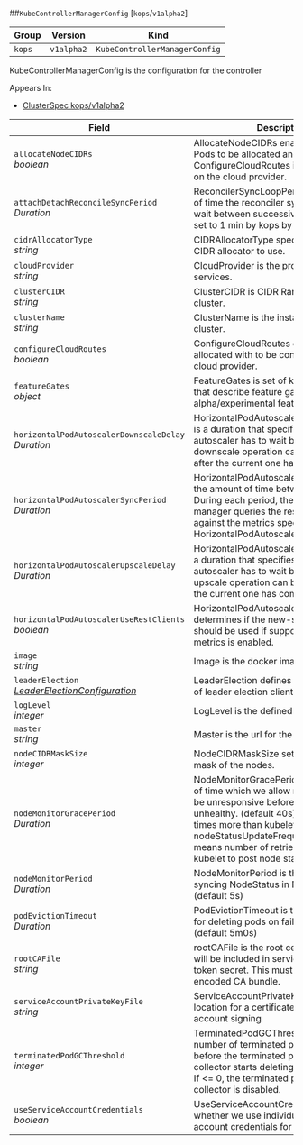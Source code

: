 ##`KubeControllerManagerConfig` [`kops`/`v1alpha2`]

Group        | Version     | Kind
------------ | ---------- | -----------
`kops` | `v1alpha2` | `KubeControllerManagerConfig`



KubeControllerManagerConfig is the configuration for the controller

<aside class="notice">
Appears In:

<ul> 
<li><a href="#clusterspec-v1alpha2-kops">ClusterSpec kops/v1alpha2</a></li>
</ul></aside>

Field        | Description
------------ | -----------
`allocateNodeCIDRs`<br /> *boolean*    | AllocateNodeCIDRs enables CIDRs for Pods to be allocated and, if ConfigureCloudRoutes is true, to be set on the cloud provider.
`attachDetachReconcileSyncPeriod`<br /> *Duration*    | ReconcilerSyncLoopPeriod is the amount of time the reconciler sync states loop wait between successive executions. Is set to 1 min by kops by default
`cidrAllocatorType`<br /> *string*    | CIDRAllocatorType specifies the type of CIDR allocator to use.
`cloudProvider`<br /> *string*    | CloudProvider is the provider for cloud services.
`clusterCIDR`<br /> *string*    | ClusterCIDR is CIDR Range for Pods in cluster.
`clusterName`<br /> *string*    | ClusterName is the instance prefix for the cluster.
`configureCloudRoutes`<br /> *boolean*    | ConfigureCloudRoutes enables CIDRs allocated with to be configured on the cloud provider.
`featureGates`<br /> *object*    | FeatureGates is set of key=value pairs that describe feature gates for alpha/experimental features.
`horizontalPodAutoscalerDownscaleDelay`<br /> *Duration*    | HorizontalPodAutoscalerDownscaleDelay is a duration that specifies how long the autoscaler has to wait before another downscale operation can be performed after the current one has completed.
`horizontalPodAutoscalerSyncPeriod`<br /> *Duration*    | HorizontalPodAutoscalerSyncPeriod is the amount of time between syncs During each period, the controller manager queries the resource utilization against the metrics specified in each HorizontalPodAutoscaler definition.
`horizontalPodAutoscalerUpscaleDelay`<br /> *Duration*    | HorizontalPodAutoscalerUpscaleDelay is a duration that specifies how long the autoscaler has to wait before another upscale operation can be performed after the current one has completed.
`horizontalPodAutoscalerUseRestClients`<br /> *boolean*    | HorizontalPodAutoscalerUseRestClients determines if the new-style clients should be used if support for custom metrics is enabled.
`image`<br /> *string*    | Image is the docker image to use
`leaderElection`<br /> *[LeaderElectionConfiguration](#leaderelectionconfiguration-v1alpha2-kops)*    | LeaderElection defines the configuration of leader election client.
`logLevel`<br /> *integer*    | LogLevel is the defined logLevel
`master`<br /> *string*    | Master is the url for the kube api master
`nodeCIDRMaskSize`<br /> *integer*    | NodeCIDRMaskSize set the size for the mask of the nodes.
`nodeMonitorGracePeriod`<br /> *Duration*    | NodeMonitorGracePeriod is the amount of time which we allow running Node to be unresponsive before marking it unhealthy. (default 40s) Must be N-1 times more than kubelet&#39;s nodeStatusUpdateFrequency, where N means number of retries allowed for kubelet to post node status.
`nodeMonitorPeriod`<br /> *Duration*    | NodeMonitorPeriod is the period for syncing NodeStatus in NodeController. (default 5s)
`podEvictionTimeout`<br /> *Duration*    | PodEvictionTimeout is the grace period for deleting pods on failed nodes. (default 5m0s)
`rootCAFile`<br /> *string*    | rootCAFile is the root certificate authority will be included in service account&#39;s token secret. This must be a valid PEM-encoded CA bundle.
`serviceAccountPrivateKeyFile`<br /> *string*    | ServiceAccountPrivateKeyFile the location for a certificate for service account signing
`terminatedPodGCThreshold`<br /> *integer*    | TerminatedPodGCThreshold is the number of terminated pods that can exist before the terminated pod garbage collector starts deleting terminated pods. If &lt;= 0, the terminated pod garbage collector is disabled.
`useServiceAccountCredentials`<br /> *boolean*    | UseServiceAccountCredentials controls whether we use individual service account credentials for each controller.

